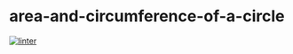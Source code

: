 # area-and-circumference-of-a-circle
[![linter](https://github.com/<JacobGD1>/<area-and-circumference-of-a-circle>/workflows/linter/badge.svg)](https://github.com/marketplace/actions/super-linter)
